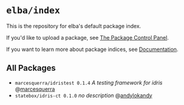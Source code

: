 # `elba/index`

This is the repository for elba's default package index.

If you'd like to upload a package, see [The Package Control Panel](https://github.com/elba/index/issues/2).

If you want to learn more about package indices, see [Documentation](https://elba.readthedocs.io/en/latest/reference/indices.html).

## All Packages

- `marcesquerra/idristest 0.1.4` *A testing framework for idris* @[marcesquerra](https://github.com/marcesquerra)
- `statebox/idris-ct 0.1.0` *no description* @[andylokandy](https://github.com/andylokandy)

